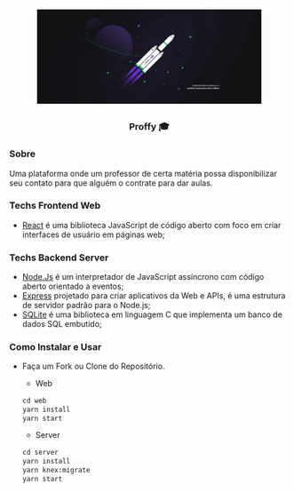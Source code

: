 <h1 align="center">
	<img alt="Proffy" src=".github/proffy.jpg" width="80%" />
</h1>

<h3 align="center">
  Proffy 🎓
</h3>


### Sobre
Uma plataforma onde um professor de certa matéria possa disponibilizar seu contato para que alguém o contrate para dar aulas.

### Techs Frontend Web
- [React](https://pt-br.reactjs.org/) é uma biblioteca JavaScript de código aberto com foco em criar interfaces de usuário em páginas web;

### Techs Backend Server
- [Node.Js](https://nodejs.org/) é um interpretador de JavaScript assíncrono com código aberto orientado a eventos;
- [Express](https://expressjs.com/pt-br/) projetado para criar aplicativos da Web e APIs, é uma estrutura de servidor padrão para o Node.js;
- [SQLite](https://www.sqlite.org/) é uma biblioteca em linguagem C que implementa um banco de dados SQL embutido;

### Como Instalar e Usar

- Faça um Fork ou Clone do Repositório.
	- Web
	```
	cd web
	yarn install
	yarn start
	```
	
	- Server
	```
	cd server
	yarn install
	yarn knex:migrate
	yarn start
	```
